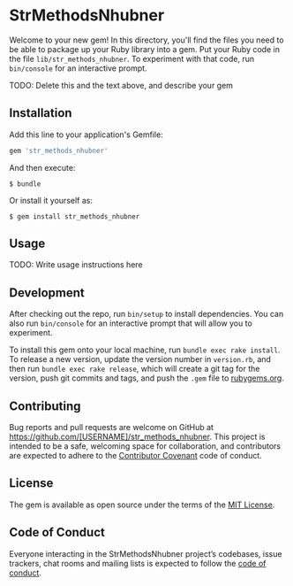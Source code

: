 # StrMethodsNhubner

Welcome to your new gem! In this directory, you'll find the files you need to be able to package up your Ruby library into a gem. Put your Ruby code in the file `lib/str_methods_nhubner`. To experiment with that code, run `bin/console` for an interactive prompt.

TODO: Delete this and the text above, and describe your gem

## Installation

Add this line to your application's Gemfile:

```ruby
gem 'str_methods_nhubner'
```

And then execute:

    $ bundle

Or install it yourself as:

    $ gem install str_methods_nhubner

## Usage

TODO: Write usage instructions here

## Development

After checking out the repo, run `bin/setup` to install dependencies. You can also run `bin/console` for an interactive prompt that will allow you to experiment.

To install this gem onto your local machine, run `bundle exec rake install`. To release a new version, update the version number in `version.rb`, and then run `bundle exec rake release`, which will create a git tag for the version, push git commits and tags, and push the `.gem` file to [rubygems.org](https://rubygems.org).

## Contributing

Bug reports and pull requests are welcome on GitHub at https://github.com/[USERNAME]/str_methods_nhubner. This project is intended to be a safe, welcoming space for collaboration, and contributors are expected to adhere to the [Contributor Covenant](http://contributor-covenant.org) code of conduct.

## License

The gem is available as open source under the terms of the [MIT License](https://opensource.org/licenses/MIT).

## Code of Conduct

Everyone interacting in the StrMethodsNhubner project’s codebases, issue trackers, chat rooms and mailing lists is expected to follow the [code of conduct](https://github.com/[USERNAME]/str_methods_nhubner/blob/master/CODE_OF_CONDUCT.md).
